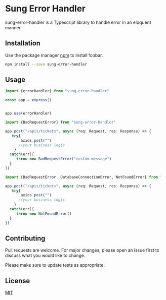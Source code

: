 # Sung Error Handler

sung-error-handler is a Typescript library to handle error in an eloquent manner

## Installation

Use the package manager [npm](https://www.npmjs.com/) to install foobar.

```bash
npm install --save sung-error-handler
```

## Usage

```javascript
import {errorHandler} from "sung-error-handler" 

const app = express()


app.use(errorHandler)

```

```javascript
import {BadRequestError} from "sung-error-handler" 

app.post("/apis/tickets", async (req: Request, res: Response) => {
   try{
       axios.post("")
      //your business logic
    }
  catch(err){
     throw new BadRequestError("custom message")
  }
})

```

```javascript
import {BadRequestError, DatabaseConnectionError, NotFoundError} from "sung-error-handler" 

app.post("/apis/tickets", async (req: Request, res: Response) => {
   try{
       axios.post("")
      //your business logic
    }
  catch(err){
     throw new NotFoundError()
  }
})

```



## Contributing
Pull requests are welcome. For major changes, please open an issue first to discuss what you would like to change.

Please make sure to update tests as appropriate.

## License
[MIT](https://choosealicense.com/licenses/mit/)

